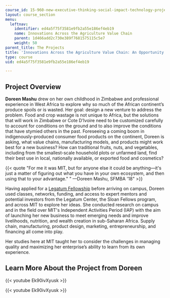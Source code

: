 ```yaml
---
course_id: 15-960-new-executive-thinking-social-impact-technology-projects-fall-2017-spring-2018
layout: course_section
menu:
  leftnav:
    identifier: ed4a5f75f3581e9fb2a55e186ef4eb19
    name: Innovations Across the Agriculture Value Chain
    parent: 1d466add2c730e389f7681575115c5e7
    weight: 50
parent_title: The Projects
title: 'Innovations Across the Agriculture Value Chain: An Opportunity for Entrepreneurs'
type: course
uid: ed4a5f75f3581e9fb2a55e186ef4eb19

---
```


Project Overview
----------------

**Doreen Mashu** drew on her own childhood in Zimbabwe and professional experience in West Africa to explore why so much of the African continent’s produce spoils or is wasted. Her goal: design a new venture to address the problem. Food and crop wastage is not unique to Africa, but the solutions that will work in Zimbabwe or Cote D’Ivoire need to be customized carefully to account for conditions on the ground and to also improve the conditions that have stymied others in the past. Foreseeing a coming boom in indigenously-produced consumer food products on the continent, Doreen is asking, what value chains, manufacturing models, and products might work best for a new business? How can traditional fruits, nuts, and vegetables, including from the smallest-scale household plots or unfarmed land, find their best use in local, nationally available, or exported food and cosmetics?

{{< quote "For me it was MIT, but for anyone else it could be anything—it's just a matter of figuring out what you have in your own ecosystem, and then using that to your advantage." " —Doreen Mashu, SFMBA '18" >}}

Having applied for a [Legatum Fellowship](http://legatum.mit.edu/resources/legatum-fellowships/) before arriving on campus, Doreen used classes, networks, funding, and access to expert mentors and potential investors from the Legatum Center, the Sloan Fellows program, and across MIT to explore her ideas. She conducted research on campus and in the field over MIT's Independent Activities Period (IAP) with the aim of launching her new business to meet emerging needs and improve livelihoods, nutrition, and wealth creation in sub-Saharan Africa. Supply chain, manufacturing, product design, marketing, entrepreneurship, and financing all come into play.

Her studies here at MIT taught her to consider the challenges in managing quality and maximizing her enterprise’s ability to learn from its own experience.

Learn More About the Project from Doreen
----------------------------------------

{{< youtube Ek90ivXyusk >}}

{{< youtube Ek90ivXyusk >}}